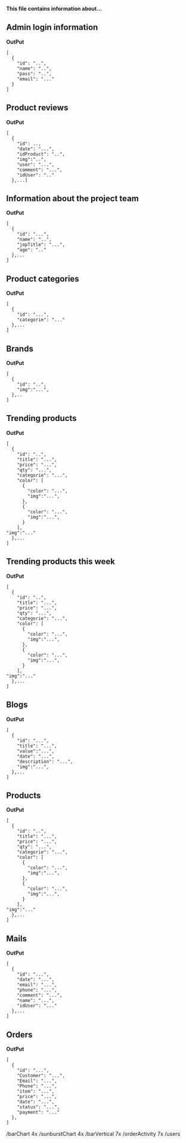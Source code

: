**This file contains information about...**
## Admin login information
**OutPut**
<br/>
```
[
  {
    "id": "..",
    "name": "..",
    "pass": "..",
    "email": "..."
  }
]
```
## Product reviews
**OutPut**
```
[
  {
    "id": ..,
    "date": "...",
    "idProduct": "..",
    "img":"..",
    "user": "...",
    "comment": "...",
    "idUser": ".."
  },...]
```
## Information about the project team
**OutPut**
```
[
  {
    "id": "...",
    "name": "..",
    "jopTitle": "...",
    "age": ".."
  },...
]
```
## Product categories
**OutPut**
```
[
  {
    "id": "...",
    "categorie": "..."
  },...
]
```
## Brands
**OutPut**
```
[
  {
    "id": "..",
    "img":"...",
  },..
]
```
## Trending products
**OutPut**
```
[
  {
    "id": "..",
    "title": "...",
    "price": "...",
    "qty": "...",
    "categorie": "...",
    "color": [
      {
        "color": "...",
        "img":"...",
      },
      {
        "color": "...",
        "img":"...",
      }
    ],
"img":"..."
  },...
]
```
## Trending products this week
**OutPut**
```
[
  {
    "id": "..",
    "title": "...",
    "price": "...",
    "qty": "...",
    "categorie": "...",
    "color": [
      {
        "color": "...",
        "img":"...",
      },
      {
        "color": "...",
        "img":"...",
      }
    ],
"img":"..."
  },...
]
```
## Blogs
**OutPut**
```
[
  {
    "id": "...",
    "title": "...",
    "value":"...",
    "date": "...",
    "description": "...",
    "img":"...",
  },...
]
```
## Products 
**OutPut**
```
[
  {
    "id": "..",
    "title": "...",
    "price": "...",
    "qty": "...",
    "categorie": "...",
    "color": [
      {
        "color": "...",
        "img":"...",
      },
      {
        "color": "...",
        "img":"...",
      }
    ],
"img":"..."
  },...
]
```
## Mails
**OutPut**
```
[
  {
    "id": "...",
    "date": "...",
    "email": "...",
    "phone": "...",
    "comment": "...",
    "name": "...",
    "idUser": "..."
  },...
]
```
## Orders
**OutPut**
```
[
  {
    "id": "...",
    "Customer": "...",
    "Email": "...",
    "Phone": "...",
    "item": "...",
    "price": "...",
    "date": "...",
    "status": "...",
    "payment": "..."
  },
]
```
/barChart 4x
/sunburstChart 4x
/barVertical 7x
/orderActivity 7x
/users
